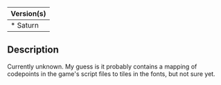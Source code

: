 | Version(s) |
| ---------- |
| * Saturn |

## Description

Currently unknown.
My guess is it probably contains a mapping of codepoints in the game's script files to tiles in the fonts, but not sure yet.
